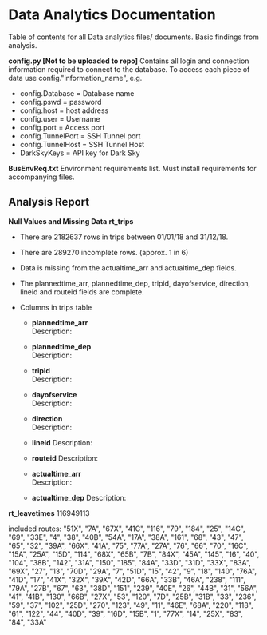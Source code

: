 
# Data Analytics Documentation

Table of contents for all Data analytics files/ documents.
Basic findings from analysis.  

**config.py [Not to be uploaded to repo]**
Contains all login and connection information required to connect to the database. 
To access each piece of data use config."information_name", e.g.
- config.Database = Database name
- config.pswd = password
- config.host = host address
- config.user = Username
- config.port = Access port 
- config.TunnelPort = SSH Tunnel port
- config.TunnelHost = SSH Tunnel Host
- DarkSkyKeys =  API key for Dark Sky 

**BusEnvReq.txt**
Environment requirements list. Must install requirements for accompanying files. 

## Analysis Report

**Null Values and Missing Data**
**rt_trips**
- There are 2182637 rows in trips between 01/01/18 and 31/12/18.
- There are 289270 incomplete rows. (approx. 1 in 6)
- Data is missing from the actualtime_arr and actualtime_dep fields. 
- The plannedtime_arr, plannedtime_dep, tripid, dayofservice, direction, lineid and routeid fields are complete. 
- Columns in trips table 

    - **plannedtime_arr**  
        Description: 

    - **plannedtime_dep**  
        Description: 

    - **tripid**  
        Description: 

    - **dayofservice**  
        Description: 

    - **direction**  
        Description: 

    - **lineid** 
        Description: 

    - **routeid** 
        Description: 

    - **actualtime_arr**  
        Description: 

    - **actualtime_dep** 
        Description: 

**rt_leavetimes**
116949113


included routes: "51X", "7A", "67X", "41C", "116", "79", "184", "25", "14C", "69", "33E", "4", "38", "40B", "54A", "17A", "38A", "161", "68", "43", "47", "65", "32", "39A", "66X", "41A", "75", "77A", "27A", "76", "66", "70", "16C", "15A", "25A", "15D", "114", "68X", "65B", "7B", "84X", "45A", "145", "16", "40", "104", "38B", "142", "31A", "150", "185", "84A", "33D", "31D", "33X", "83A", "69X", "27", "13", "70D", "29A", "7", "51D", "15", "42", "9", "18", "140", "76A", "41D", "17", "41X", "32X", "39X", "42D", "66A", "33B", "46A", "238", "111", "79A", "27B", "67", "63", "38D", "151", "239", "40E", "26", "44B", "31", "56A", "41", "41B", "130", "66B", "27X", "53", "120", "7D", "25B", "31B", "33", "236", "59", "37", "102", "25D", "270", "123", "49", "11", "46E", "68A", "220", "118", "61", "122", "44", "40D", "39", "16D", "15B", "1", "77X", "14", "25X", "83", "84", "33A"
